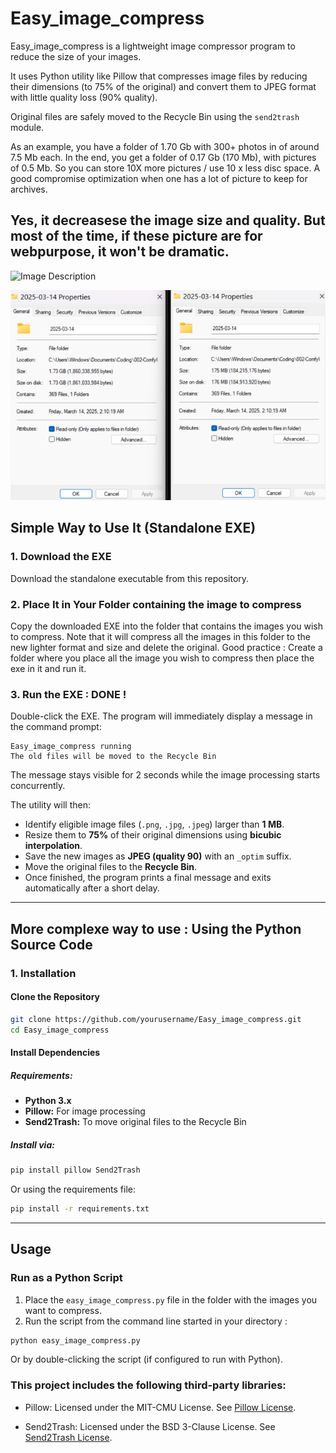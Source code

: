 # Easy_image_compress

Easy_image_compress is a lightweight image compressor program to reduce the size of your images.

It uses Python utility like Pillow that compresses image files by reducing their dimensions (to 75% of the original) and convert them to JPEG format with little quality loss (90% quality).

Original files are safely moved to the Recycle Bin using the `send2trash` module.

As an example, you have a folder of 1.70 Gb with 300+ photos in of around 7.5 Mb each. In the end, you get a folder of 0.17 Gb (170 Mb), with pictures of 0.5 Mb. 
So you can store 10X more pictures / use 10 x less disc space. A good compromise optimization when one has a lot of picture to keep for archives. 

Yes, it decreasese the image size and quality. But most of the time, if these picture are for webpurpose, it won't be dramatic. 
---

![Image Description](images/Before_After.png)

![Image Description](images/Screenshot_folder_before_after.png)




## Simple Way to Use It (Standalone EXE)

### 1. Download the EXE
Download the standalone executable from this repository.

### 2. Place It in Your Folder containing the image to compress
Copy the downloaded EXE into the folder that contains the images you wish to compress. Note that it will compress all the images in this folder to the new lighter format and size and delete the original. Good practice : Create a folder where you place all the image you wish to compress then place the exe in it and run it. 

### 3. Run the EXE : DONE !
Double-click the EXE. The program will immediately display a message in the command prompt:

```
Easy_image_compress running
The old files will be moved to the Recycle Bin
```


The message stays visible for 2 seconds while the image processing starts concurrently.

The utility will then:
- Identify eligible image files (`.png`, `.jpg`, `.jpeg`) larger than **1 MB**.
- Resize them to **75%** of their original dimensions using **bicubic interpolation**.
- Save the new images as **JPEG (quality 90)** with an `_optim` suffix.
- Move the original files to the **Recycle Bin**.
- Once finished, the program prints a final message and exits automatically after a short delay.

---

## More complexe way to use : Using the Python Source Code

### 1. Installation

#### Clone the Repository
```bash
git clone https://github.com/yourusername/Easy_image_compress.git
cd Easy_image_compress
```

#### Install Dependencies

##### Requirements:
- **Python 3.x**
- **Pillow:** For image processing
- **Send2Trash:** To move original files to the Recycle Bin

##### Install via:
```bash
pip install pillow Send2Trash
```
Or using the requirements file:
```bash
pip install -r requirements.txt
```

---

## Usage

### Run as a Python Script
1. Place the `easy_image_compress.py` file in the folder with the images you want to compress.
2. Run the script from the command line started in your directory :
```bash
python easy_image_compress.py
```
Or by double-clicking the script (if configured to run with Python).


### This project includes the following third-party libraries: ###

- Pillow: Licensed under the MIT-CMU License. See [Pillow License](https://github.com/python-pillow/Pillow/blob/master/LICENSE).

- Send2Trash: Licensed under the BSD 3-Clause License. See [Send2Trash License](https://github.com/arsenetar/send2trash/blob/master/LICENSE).
